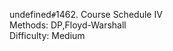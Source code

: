 undefined`#`1462. Course Schedule IV </br> Methods: DP,Floyd-Warshall </br> Difficulty: Medium </br> 
